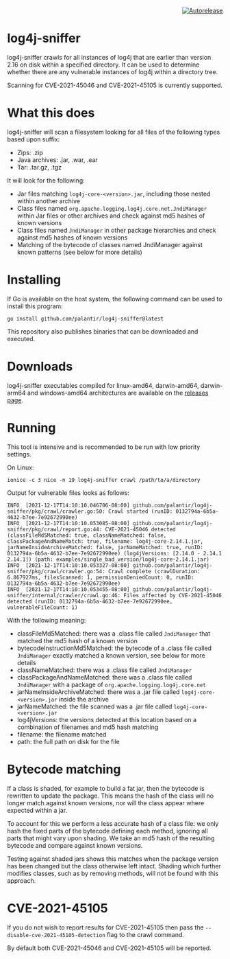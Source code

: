 <p align="right">
<a href="https://autorelease.general.dmz.palantir.tech/palantir/log4j-sniffer"><img src="https://img.shields.io/badge/Perform%20an-Autorelease-success.svg" alt="Autorelease"></a>
</p>

log4j-sniffer
============

log4j-sniffer crawls for all instances of log4j that are earlier than version 2.16 on disk within a specified directory.
It can be used to determine whether there are any vulnerable instances of log4j within a directory tree.

Scanning for CVE-2021-45046 and CVE-2021-45105 is currently supported.

What this does
==============

log4j-sniffer will scan a filesystem looking for all files of the following types based upon suffix:
- Zips: .zip
- Java archives: .jar, .war, .ear
- Tar: .tar.gz, .tgz

It will look for the following:
- Jar files matching `log4j-core-<version>.jar`, including those nested within another archive
- Class files named `org.apache.logging.log4j.core.net.JndiManager` within Jar files or other archives and check against md5 hashes of known versions
- Class files named `JndiManager` in other package hierarchies and check against md5 hashes of known versions
- Matching of the bytecode of classes named JndiManager against known patterns (see below for more details)

Installing
==========
If Go is available on the host system, the following command can be used to install this program:

```
go install github.com/palantir/log4j-sniffer@latest
```

This repository also publishes binaries that can be downloaded and executed.

Downloads
=========

log4j-sniffer executables compiled for linux-amd64, darwin-amd64, darwin-arm64 and windows-amd64 architectures are available on the [releases page](https://github.com/palantir/log4j-sniffer/releases).

Running
=======

This tool is intensive and is recommended to be run with low priority settings.

On Linux:
```
ionice -c 3 nice -n 19 log4j-sniffer crawl /path/to/a/directory
```

Output for vulnerable files looks as follows:

```
INFO  [2021-12-17T14:10:10.046706-08:00] github.com/palantir/log4j-sniffer/pkg/crawl/crawler.go:50: Crawl started (runID: 0132794a-6b5a-4632-b7ee-7e92672990ee)
INFO  [2021-12-17T14:10:10.053085-08:00] github.com/palantir/log4j-sniffer/pkg/crawl/report.go:44: CVE-2021-45046 detected (classFileMd5Matched: true, classNameMatched: false, classPackageAndNameMatch: true, filename: log4j-core-2.14.1.jar, jarNameInsideArchiveMatched: false, jarNameMatched: true, runID: 0132794a-6b5a-4632-b7ee-7e92672990ee) (log4jVersions: [2.14.0 - 2.14.1 2.14.1]) (path: examples/single_bad_version/log4j-core-2.14.1.jar)
INFO  [2021-12-17T14:10:10.053327-08:00] github.com/palantir/log4j-sniffer/pkg/crawl/crawler.go:54: Crawl complete (crawlDuration: 6.867927ms, filesScanned: 1, permissionDeniedCount: 0, runID: 0132794a-6b5a-4632-b7ee-7e92672990ee)
INFO  [2021-12-17T14:10:10.053455-08:00] github.com/palantir/log4j-sniffer/internal/crawler/crawl.go:46: Files affected by CVE-2021-45046 detected (runID: 0132794a-6b5a-4632-b7ee-7e92672990ee, vulnerableFileCount: 1)
```

With the following meaning:
- classFileMd5Matched: there was a .class file called `JndiManager` that matched the md5 hash of a known version
- bytecodeInstructionMd5Matched: the bytecode of a .class file called `JndiManager` exactly matched a known version, see below for more details
- classNameMatched: there was a .class file called `JndiManager`
- classPackageAndNameMatched: there was a .class file called `JndiManager` with a package of `org.apache.logging.log4j.core.net`
- jarNameInsideArchiveMatched: there was a .jar file called `log4j-core-<version>.jar` inside the archive
- jarNameMatched: the file scanned was a .jar file called `log4j-core-<version>.jar`
- log4jVersions: the versions detected at this location based on a combination of filenames and md5 hash matching
- filename: the filename matched
- path: the full path on disk for the file

Bytecode matching
=================

If a class is shaded, for example to build a fat jar, then the bytecode is rewritten to update the package. This means the hash of the class will no longer match against known versions, nor will the class appear where expected within a jar.

To account for this we perform a less accurate hash of a class file: we only hash the fixed parts of the bytecode defining each method, ignoring all parts that might vary upon shading. We take an md5 hash of the resulting bytecode and compare against known versions.

Testing against shaded jars shows this matches when the package version has been changed but the class otherwise left intact. Shading which further modifies classes, such as by removing methods, will not be found with this approach.

CVE-2021-45105
==============

If you do not wish to report results for CVE-2021-45105 then pass the `--disable-cve-2021-45105-detection` flag to the crawl command.

By default both CVE-2021-45046 and CVE-2021-45105 will be reported.
